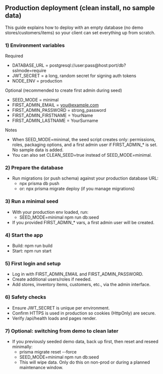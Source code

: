 ## Production deployment (clean install, no sample data)

This guide explains how to deploy with an empty database (no demo stores/customers/items) so your client can set everything up from scratch.

### 1) Environment variables
Required
- DATABASE_URL = postgresql://user:pass@host:port/db?sslmode=require
- JWT_SECRET = a long, random secret for signing auth tokens
- NODE_ENV = production

Optional (recommended to create first admin during seed)
- SEED_MODE = minimal
- FIRST_ADMIN_EMAIL = you@example.com
- FIRST_ADMIN_PASSWORD = strong_password
- FIRST_ADMIN_FIRSTNAME = YourName
- FIRST_ADMIN_LASTNAME = YourSurname

Notes
- When SEED_MODE=minimal, the seed script creates only: permissions, roles, packaging options, and a first admin user if FIRST_ADMIN_* is set. No sample data is added.
- You can also set CLEAN_SEED=true instead of SEED_MODE=minimal.

### 2) Prepare the database
- Run migrations (or push schema) against your production database URL:
  - npx prisma db push
  - or: npx prisma migrate deploy (if you manage migrations)

### 3) Run a minimal seed
- With your production env loaded, run:
  - SEED_MODE=minimal npm run db:seed
- If you provided FIRST_ADMIN_* vars, a first admin user will be created.

### 4) Start the app
- Build: npm run build
- Start: npm run start

### 5) First login and setup
- Log in with FIRST_ADMIN_EMAIL and FIRST_ADMIN_PASSWORD.
- Create additional users/roles if needed.
- Add stores, inventory items, customers, etc., via the admin interface.

### 6) Safety checks
- Ensure JWT_SECRET is unique per environment.
- Confirm HTTPS is used in production so cookies (HttpOnly) are secure.
- Verify /api/health loads and pages render.

### 7) Optional: switching from demo to clean later
- If you previously seeded demo data, back up first, then reset and reseed minimally:
  - prisma migrate reset --force
  - SEED_MODE=minimal npm run db:seed
  - This will wipe data. Only do this on non-prod or during a planned maintenance window.

